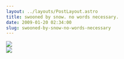 ```yaml
---
layout: ../layouts/PostLayout.astro
title: swooned by snow. no words necessary.
date: 2009-01-20 02:34:00
slug: swooned-by-snow-no-words-necessary
---
```


[![](http://4.bp.blogspot.com/_uemGSKgAPTU/SXU489-tW-I/AAAAAAAAAV4/Ua_1vnDALyc/s200/IMG_3314.JPG)](http://4.bp.blogspot.com/_uemGSKgAPTU/SXU489-tW-I/AAAAAAAAAV4/Ua_1vnDALyc/s1600-h/IMG_3314.JPG)  
[![](http://2.bp.blogspot.com/_uemGSKgAPTU/SXU48UsNVmI/AAAAAAAAAVw/pT4F3cT9nck/s200/IMG_3325.JPG)](http://2.bp.blogspot.com/_uemGSKgAPTU/SXU48UsNVmI/AAAAAAAAAVw/pT4F3cT9nck/s1600-h/IMG_3325.JPG)